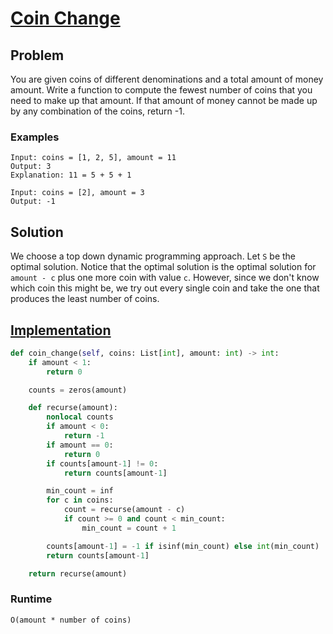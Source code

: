 # [Coin Change](https://leetcode.com/problems/coin-change/)

## Problem

You are given coins of different denominations and a total amount of money amount. Write a function to compute the fewest number of coins that you need to make up that amount. If that amount of money cannot be made up by any combination of the coins, return -1.

### Examples

```
Input: coins = [1, 2, 5], amount = 11
Output: 3
Explanation: 11 = 5 + 5 + 1

Input: coins = [2], amount = 3
Output: -1
```

## Solution

We choose a top down dynamic programming approach. Let `S` be the optimal solution. Notice that the optimal solution is the optimal solution for `amount - c` plus one more coin with value `c`. However, since we don't know which coin this might be, we try out every single coin and take the one that produces the least number of coins.

## [Implementation](https://github.com/antoniojkim/AlgLib/blob/master/Algorithms/Dynamic%20Programming/Coin%20Change/coin_change.pyL#8)

```python
def coin_change(self, coins: List[int], amount: int) -> int:
    if amount < 1:
        return 0

    counts = zeros(amount)

    def recurse(amount):
        nonlocal counts
        if amount < 0:
            return -1
        if amount == 0:
            return 0
        if counts[amount-1] != 0:
            return counts[amount-1]

        min_count = inf
        for c in coins:
            count = recurse(amount - c)
            if count >= 0 and count < min_count:
                min_count = count + 1

        counts[amount-1] = -1 if isinf(min_count) else int(min_count)
        return counts[amount-1]

    return recurse(amount)
```

### Runtime

`O(amount * number of coins)`
